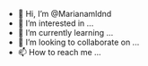 - 👋 Hi, I’m @Marianamldnd
- 👀 I’m interested in ...
- 🌱 I’m currently learning ...
- 💞️ I’m looking to collaborate on ...
- 📫 How to reach me ...

<!---
Marianamldnd/Marianamldnd is a ✨ special ✨ repository because its `README.md` (this file) appears on your GitHub profile.
You can click the Preview link to take a look at your changes.
--->
